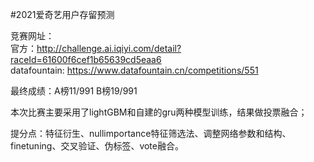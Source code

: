 #2021爱奇艺用户存留预测

竞赛网址：  
官方：http://challenge.ai.iqiyi.com/detail?raceId=61600f6cef1b65639cd5eaa6  
datafountain: https://www.datafountain.cn/competitions/551  

最终成绩：A榜11/991  B榜19/991

本次比赛主要采用了lightGBM和自建的gru两种模型训练，结果做投票融合；

提分点：特征衍生、nullimportance特征筛选法、调整网络参数和结构、finetuning、交叉验证、伪标签、vote融合。

